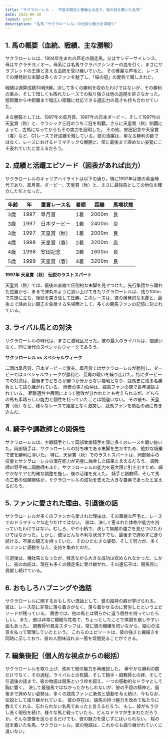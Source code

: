 ```yaml
---
title: "サクラローレル -  不屈の闘志と華麗なる走り、桜の冠を戴いた名馬"
date: 2025-06-30
layout: post
description: "名馬『サクラローレル』の伝説と魅力を深堀り"
---
```


## 1. 馬の概要（血統、戦績、主な勝鞍）

サクラローレルは、1994年生まれの芦毛の競走馬。父はサンデーサイレンス、母はサクラチヨノオー。母系には名馬サクラバクシンオーの血を引く、まさにサラブレッドの王族と言える血統を受け継いでいた。  その華麗な芦毛と、レースでの爆発的な末脚は多くのファンを魅了し、「桜の冠」の愛称で親しまれた。

戦績は通算成績30戦9勝。決して多くの勝利を収めたわけではないが、その勝利の重み、そして惜しくも敗れたレースでの粘り強さは他の追随を許さなかった。短距離から中距離まで幅広い距離に対応できる適応力の高さも持ち合わせていた。

主な勝鞍としては、1997年の皐月賞、1997年の日本ダービー、そして1997年の天皇賞（秋）と、クラシック三冠のうち二冠を制覇。さらに天皇賞（秋）制覇によって、古馬になってからもその実力を証明した。  その他、安田記念や天皇賞（春）など、G1レースで好成績を残している。彼の活躍は、単なる勝利の数ではなく、レースにおけるドラマチックな展開と、常に最後まで諦めない姿勢にこそ表れていたと言えるだろう。


## 2. 成績と活躍エピソード（図表があれば出力）

サクラローレルのキャリアハイライトは以下の通り。特に1997年は彼の黄金時代であり、皐月賞、ダービー、天皇賞（秋）と、まさに最強馬としての地位を確立した年となった。

| 年齢 | 年 | 重賞レース名 | 着順 | 距離 | 馬場状態 |
|---|---|---|---|---|---|
| 3歳 | 1997 | 皐月賞 | 1着 | 2000m | 良 |
| 3歳 | 1997 | 日本ダービー | 1着 | 2400m | 良 |
| 3歳 | 1997 | 天皇賞（秋） | 1着 | 2000m | 良 |
| 4歳 | 1998 | 天皇賞（春） | 2着 | 3200m | 良 |
| 4歳 | 1998 | 安田記念 | 3着 | 1600m | 良 |
| 5歳 | 1999 | 天皇賞（春） | 4着 | 3200m | 良 |


**1997年 天皇賞（秋） 伝説のラストスパート**

天皇賞（秋）では、最後の直線で圧倒的な末脚を見せつけた。先行集団から離れた位置から、まるで弾丸のように追い上げてきたサクラローレルは、残り100mで先頭に立ち、後続を突き放して圧勝。このレースは、彼の爆発的な末脚と、最後まで諦めない闘志を象徴する名場面として、多くの競馬ファンの記憶に刻まれている。


## 3. ライバル馬との対決

サクラローレルの時代は、まさに激戦区だった。彼の最大のライバルは、間違いなく、同じ世代のスペシャルウィークであろう。

**サクラローレル vs スペシャルウィーク**

二頭は皐月賞、日本ダービーで激突。皐月賞ではサクラローレルが勝利し、ダービーではスペシャルウィークが勝利と、互角の戦いを繰り広げた。特にダービーでの対決は、最後までどちらが勝つか分からない接戦となり、競馬史に残る名勝負として語り継がれている。  両者の実力伯仲は、競馬ファンの間で長年議論されている。  距離適性や展開によって勝敗が分かれたとも考えられるが、どちらの馬も素晴らしい能力と個性を持っていたことは間違いない。  その後も、天皇賞（秋）など、様々なレースで幾度となく激突し、競馬ファンを熱狂の渦に巻き込んだ。


## 4. 騎手や調教師との関係性

サクラローレルは、主戦騎手として岡部幸雄騎手を背に多くのレースを戦い抜いた。岡部騎手は、サクラローレルの持ち味である末脚を生かすため、絶妙な騎乗で彼を勝利に導いた。  特に、天皇賞（秋）でのラストスパートは、岡部騎手の技量とサクラローレルの潜在能力が完璧に融合した結果と言えるだろう。  調教師の野平祐二調教師もまた、サクラローレルの能力を最大限に引き出すため、細やかなケアと的確な調整を施し、彼の活躍を支えた。  騎手と調教師、そして馬の三者の信頼関係が、サクラローレルの成功を支えた大きな要素であったと言えるだろう。


## 5. ファンに愛された理由、引退後の話

サクラローレルが多くのファンから愛された理由は、その華麗な芦毛と、レースでのドラマチックな走りだけではない。  彼は、決して恵まれた体格や能力を持っていたわけではない。むしろ、やや小柄で、決して無敵の強さを見せつけたわけではなかった。しかし、彼はどんな不利な状況下でも、最後まで諦めずに走り続ける、不屈の闘志を持っていた。  そのひたむきな姿勢、そして努力が、多くのファンに感動を与え、支持を集めたのだ。

引退後は、種牡馬となったが、残念ながら大きな成功は収められなかった。しかし、彼の血統は、現在も多くの競走馬に受け継がれ、その遺伝子は、競馬界に貢献し続けている。


## 6. おもしろハプニングや逸話

サクラローレルに関するおもしろい逸話として、彼の独特の癖が挙げられる。  彼は、レース前に非常に落ち着きがなく、落ち着かせるのに苦労したというエピソードが残っている。  厩舎では、他の馬とは明らかに違う個性を持っていたらしい。  また、彼は非常に繊細な性格で、ちょっとしたことで体調を崩しやすい面もあった。  調教師や厩舎スタッフは、常に彼の機嫌を伺いながら、細心の注意を払って管理していたという。  これらのエピソードは、彼の強さと繊細さを同時に示しており、彼の人間味溢れる一面を垣間見ることができる。


## 7. 編集後記（個人的な視点からの総括）

サクラローレルを取り上げ、改めて彼の魅力を再確認した。  華やかな勝利の数だけでなく、その過程、ライバルとの死闘、そして騎手・調教師との絆、そして引退後の話まで、彼の物語は競馬という枠を超え、一つの感動的なドラマとして胸に響く。  決して最強馬ではなかったかもしれないが、彼の不屈の精神と、最後まで諦めない姿勢は、多くの競馬ファンに勇気と感動を与え続け、今もなお、伝説として語り継がれている。  彼の存在は、競馬の持つ魅力を改めて私たちに教えてくれる、忘れられない名馬であったと言えるだろう。  もし、彼がもう少し長く現役を続け、様々な馬と戦っていたら、どんなドラマが生まれただろうか。そんな想像を巡らせるだけでも、彼の魅力を感じずにはいられない。  桜の冠を戴いた名馬、サクラローレル。彼の物語は、これからも語り継がれていくに違いない。
